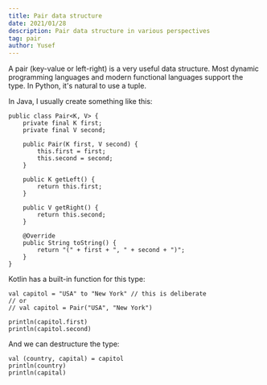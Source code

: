 ```yaml
---
title: Pair data structure
date: 2021/01/28
description: Pair data structure in various perspectives
tag: pair
author: Yusef
---
```


A pair (key-value or left-right) is a very useful data structure. Most dynamic programming languages and modern functional languages support the type. In Python, it's natural to use a tuple.

In Java, I usually create something like this:
```
public class Pair<K, V> {
    private final K first;
    private final V second;

    public Pair(K first, V second) {
        this.first = first;
        this.second = second;
    }

    public K getLeft() {
        return this.first;
    }

    public V getRight() {
        return this.second;
    }

    @Override
    public String toString() {
		return "(" + first + ", " + second + ")";
    }
}
```

Kotlin has a built-in function for this type:
```
val capitol = "USA" to "New York" // this is deliberate
// or 
// val capitol = Pair("USA", "New York")

println(capitol.first)
println(capitol.second)
```
And we can destructure the type:
```
val (country, capital) = capitol
println(country)
println(capital)
```
